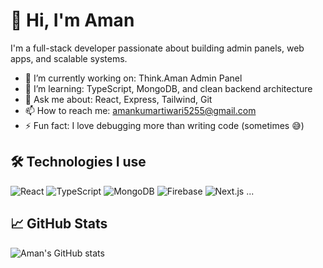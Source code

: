 # 👋 Hi, I'm Aman

I'm a full-stack developer passionate about building admin panels, web apps, and scalable systems.

- 🔭 I’m currently working on: Think.Aman Admin Panel
- 🌱 I’m learning: TypeScript, MongoDB, and clean backend architecture
- 💬 Ask me about: React, Express, Tailwind, Git
- 📫 How to reach me: [amankumartiwari5255@gmail.com](mailto:amankumartiwari5255@gmail.com)
- ⚡ Fun fact: I love debugging more than writing code (sometimes 😅)

## 🛠️ Technologies I use

![React](https://img.shields.io/badge/-React-black?style=flat-square&logo=react)
![TypeScript](https://img.shields.io/badge/-TypeScript-black?style=flat-square&logo=typescript)
![MongoDB](https://img.shields.io/badge/-MongoDB-black?style=flat-square&logo=mongodb)
![Firebase](https://img.shields.io/badge/-Firebase-black?style=flat-square&logo=firebase)
![Next.js](https://img.shields.io/badge/-Next.js-black?style=flat-square&logo=next.js)
...

## 📈 GitHub Stats

![Aman's GitHub stats](https://github-readme-stats.vercel.app/api?username=digiindia2025&show_icons=true&theme=radical)


